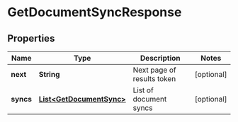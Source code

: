 

# GetDocumentSyncResponse


## Properties

| Name | Type | Description | Notes |
|------------ | ------------- | ------------- | -------------|
|**next** | **String** | Next page of results token |  [optional] |
|**syncs** | [**List&lt;GetDocumentSync&gt;**](GetDocumentSync.md) | List of document syncs |  [optional] |




